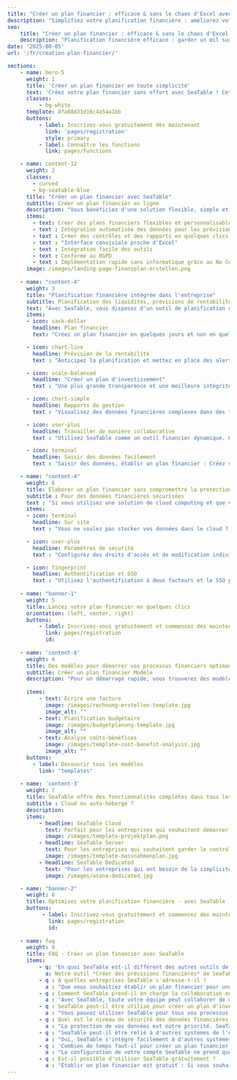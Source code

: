 ```yaml
---
title: "Créer un plan financier : efficace & sans le chaos d'Excel avec SeaTable"
description: "Simplifiez votre planification financière : améliorez votre efficacité, gardez un œil sur tous vos chiffres et dépenses et prenez des décisions éclairées grâce à des tableaux de bord clairs et à une mise en œuvre rapide. Parfait pour les entreprises, les créateurs d'entreprise & les indépendants qui souhaitent contrôler, structurer et sécuriser leur planification."
seo:
    title: "Créer un plan financier : efficace & sans le chaos d'Excel | SeaTable"
    description: "Planification financière efficace : garder un œil sur les chiffres et les dépenses, prendre des décisions éclairées et gagner en clarté grâce à des tableaux de bord clairs et concis."
date: '2025-08-05'
url: '/fr/creation-plan-financier/'

sections:
    - name: hero-5
      weight: 1
      title: 'Créer un plan financier en toute simplicité'
      text: 'Créez votre plan financier sans effort avec SeaTable ! Cette plateforme innovante combine les avantages des feuilles de calcul avec les puissantes fonctionnalités des bases de données en ligne modernes. Elle est parfaite pour les entreprises, les start-ups et les travailleurs indépendants qui souhaitent créer et optimiser leur plan financier.'
      classes:
          - bg-white
      template: 8fa08d31d16c4a54a1bb
      buttons:
          - label: Inscrivez-vous gratuitement dès maintenant
            link: 'pages/registration'
            style: primary
          - label: Connaître les fonctions
            link: pages/functions

    - name: content-12
      weight: 2
      classes: 
        - curved
        - bg-seatable-blue
      title: "Créer un plan financier avec SeaTable"
      subtitle: Créer un plan financier en ligne
      description: "Vous bénéficiez d'une solution flexible, simple et collaborative qui fait passer votre plan financier d'entreprise au niveau supérieur. Lancez-vous dès maintenant !"
      items:
        - text: Créer des plans financiers flexibles et personnalisables
        - text : Intégration automatisée des données pour les prévisions de compte de résultat et de flux de trésorerie
        - text : Créer des contrôles et des rapports en quelques clics.
        - text : "Interface conviviale proche d'Excel"
        - text : Intégration facile des outils
        - text : Conforme au RGPD
        - text : Implémentation rapide sans informatique grâce au No Code
      image: /images/landing-page-finanzplan-erstellen.png
 
    - name: "content-4"
      weight: 3
      title: "Planification financière intégrée dans l'entreprise"
      subtitle: Planification des liquidités, prévisions de rentabilité, analyse financière 
      text: "Avec SeaTable, vous disposez d'un outil de planification unique, depuis les besoins en capitaux et le plan de financement jusqu'aux analyses et rapports financiers. Rassemblez toutes les données pertinentes de manière automatisée dans une source unique de vérité. Collaborez en temps réel. Obtenez une visibilité maximale grâce à des fonctions intégrées d'automatisation et de notification."
      items:
      - icon: sack-dollar
        headline: Plan financier
        text: "Créez un plan financier en quelques jours et non en quelques semaines : Avec SeaTable, vous planifiez plus rapidement et accédez à tout moment aux chiffres les plus récents." 

      - icon: chart-line
        headline: Prévision de la rentabilité
        text : "Anticipez la planification et mettez en place des alertes automatisées pour détecter rapidement les écarts par rapport au plan."

      - icon: scale-balanced
        headline: "Créer un plan d'investissement"
        text : "Une plus grande transparence et une meilleure intégrité des données : reliez les prévisions et le budget à un plan d'investissement robuste." 

      - icon: chart-simple
        headline: Rapports de gestion
        text : "Visualisez des données financières complexes dans des tableaux de bord d'analyse clairs. Créez des rapports pertinents avec des données en temps réel." 

      - icon: user-plus
        headline: Travailler de manière collaborative
        text : "Utilisez SeaTable comme un outil financier dynamique. Gérez les processus et les tâches et collaborez en temps réel sans perte de données."

      - icon: terminal
        headline: Saisir des données facilement
        text : "Saisir des données, établir un plan financier : Créez un front-end financier facile à utiliser avec notre Universal App Builder."

    - name: "content-4"
      weight: 6
      title: Élaborer un plan financier sans compromettre la protection des données
      subtitle : Pour des données financières sécurisées
      text : "Si vous utilisez une solution de cloud computing et que vous établissez votre plan financier en ligne, vos données doivent être particulièrement bien protégées. Pour nous, la protection et la sécurité des données sont une priorité absolue. En effet, nous ne faisons aucun compromis sur la protection de vos données - et vous ne devriez pas non plus en faire lorsque vous établissez un plan financier."
      items:
      - icon: terminal
        headline: Sur site
        text : "Vous ne voulez pas stocker vos données dans le cloud ? SeaTable Server offre les mêmes fonctionnalités."

      - icon: user-plus
        headline: Paramètres de sécurité
        text : "Configurez des droits d'accès et de modification individuels et limitez l'accès aux données sensibles."

      - icon: fingerprint
        headline: Authentification et SSO
        text : "Utilisez l'authentification à deux facteurs et le SSO pour une sécurité des données encore plus grande." 
        
    - name: "banner-1"
      weight: 5
      title: Lancez votre plan financier en quelques clics
      orientation: (left, center, right)
      buttons: 
          - label: Inscrivez-vous gratuitement et commencez dès maintenant
            link: pages/registration
            id: 
    
    - name: 'content-8'
      weight: 4
      title: Des modèles pour démarrer vos processus financiers optimaux
      subtitle: Créer un plan financier Modèle
      description: "Pour un démarrage rapide, vous trouverez des modèles gratuits spécialement conçus pour un plan financier d'entreprise. Vous pouvez personnaliser et étendre chaque modèle de manière flexible afin de l'adapter à vos besoins en capitaux et à votre plan de financement. Un seul clic suffit pour importer des modèles dans votre compte SeaTable."
     
      items:
          - text: Écrire une facture
            image: /images/rechnung-erstellen-template.jpg
            image_alt: ""
          - text: Planification budgétaire
            image: /images/budgetplanung-template.jpg
            image_alt: ""
          - text: Analyse coûts-bénéfices
            image: /images/template-cost-benefit-analysis.jpg
            image_alt: ""
      buttons:
        - label: Découvrir tous les modèles
          link: "templates"
    
    - name: 'content-3'
      weight: 7
      title: SeaTable offre des fonctionnalités complètes dans tous les modèles de prix
      subtitle : Cloud ou auto-hébergé ?
      description: 
      items:
          - headline: SeaTable Cloud
            text: Parfait pour les entreprises qui souhaitent démarrer rapidement et sans infrastructure informatique étendue - flexible et évolutive.
            image: /images/template-projektplan.png
          - headline: SeaTable Server
            text: Pour les entreprises qui souhaitent garder le contrôle total de leurs données, SeaTable Server propose une option sur site.
            image: /images/template-massnahmenplan.jpg
          - headline: SeaTable Dedicated
            text: "Pour les entreprises qui ont besoin de la simplicité du cloud et de la flexibilité d'un système auto-hébergé." 
            image: /images/asana-dedicated.jpg

    - name: "banner-2"
      weight: 8
      title: Optimisez votre planification financière - avec SeaTable  
      buttons:
           - label: Inscrivez-vous gratuitement et commencez dès maintenant
             link: pages/registration
             id: 
   
    - name: faq
      weight: 9
      title: FAQ - Créer un plan financier avec SeaTable
      items:
          - q: 'En quoi SeaTable est-il différent des autres outils de planification financière ?'
            a: Notre outil *Créer des prévisions financières* de SeaTable se caractérise par une mise en œuvre facile sans effort informatique supplémentaire, une intégration transparente avec vos systèmes existants, une conformité totale au RGPD et des options de personnalisation. Vous pouvez regrouper les rapports, les analyses, vos [prévisions de rentabilité]({{< relref "posts/rentabilitaetsvorschau" >}}), vos [prévisions de trésorerie]({{< relref "posts/20250628_liquiditaetsplanung" >}}) ou vos besoins en capitaux et votre plan de financement en une seule source de vérité. La collaboration en temps réel dans SeaTable aide les équipes financières à travailler de manière plus efficace et flexible et à planifier avec plus de précision. Convient également pour un plan financier de startup.
          - q : A quelles entreprises SeaTable s'adresse-t-il ?
            a : "Que vous souhaitiez établir un plan financier pour une entreprise, un plan financier pour une petite entreprise ou un plan financier pour une startup : SeaTable est un outil adapté aux entreprises de toutes tailles et de toutes complexités. Nos modèles de tarification sont flexibles et évolutifs, de sorte que vous ne payez à tout moment que pour les fonctions dont vous avez réellement besoin. Cela fait de SeaTable l'outil idéal pour créer votre plan financier en ligne."
          - q : Comment SeaTable prend-il en charge la collaboration en temps réel ?
            a : "Avec SeaTable, toute votre équipe peut collaborer de manière transparente. Vous pouvez définir des délais, attribuer des tâches, automatiser des flux de travail et contrôler les processus de validation pour créer facilement votre plan financier en ligne. Les notifications automatiques permettent à tous les participants de garder un œil sur les délais et les modifications. C'est aussi utile pour un plan financier dans une start-up que dans une grande entreprise."
          - q : SeaTable peut-il être utilisé pour créer un plan d'investissement par exemple ?
            a : "Vous pouvez utiliser SeaTable pour tous vos processus financiers sans faire de compromis sur vos besoins. Vous pouvez créer un plan d'investissement dans SeaTable de la même manière flexible et collaborative que vous créez des plans financiers ou que vous gérez vos factures."
          - q : Quel est le niveau de sécurité des données financières et professionnelles sensibles dans SeaTable ?
            a : "La protection de vos données est notre priorité. SeaTable Cloud est exclusivement hébergé sur les serveurs d'un fournisseur suisse en Allemagne et est donc entièrement conforme au RGPD. Lorsque vous établissez un plan de financement avec SeaTable, vos données sont en sécurité."
          - q : "SeaTable peut-il être relié à d'autres systèmes de l'entreprise?"
            a : "Oui, SeaTable s'intègre facilement à d'autres systèmes de comptabilité ou de paiement, soit via l'API SeaTable, soit via des outils d'automatisation. Vous avez donc le choix à tout moment : vous pouvez créer dans SeaTable votre besoin en capital et votre plan de financement ou un plan d'investissement et les lier à d'autres outils, ou utiliser SeaTable pour d'autres cas d'utilisation et processus."
          - q : 'Combien de temps faut-il pour créer un plan financier avec SeaTable et existe-t-il un modèle de plan financier?'
            a : "La configuration de votre compte SeaTable ne prend que quelques minutes - ce qui conclut la mise en œuvre et vous permet d'être immédiatement opérationnel. Grâce à une interface intuitive et conviviale et à plusieurs modèles financiers, vous pourrez rapidement créer votre premier plan financier. Si vous utilisez déjà un modèle de plan financier pour Excel, vous pouvez facilement l'importer. Le temps que vous devez consacrer concrètement à l'élaboration d'un plan financier dépend toutefois de différents facteurs individuels, de sorte que nous ne pouvons pas faire de déclaration générale à ce sujet."
          - q : Est-il possible d'utiliser SeaTable gratuitement ?
            a : "Établir un plan financier est gratuit : Si vous souhaitez établir un plan financier, SeaTable Free offre déjà toutes les fonctionnalités dont vous avez besoin. Cependant, en fonction de la complexité ou du volume de données, nous vous recommandons de souscrire un abonnement Plus ou Enterprise. Ce dernier est nécessaire si vous souhaitez créer un plan de financement ou établir un plan financier et utiliser les fonctions d'automatisation de SeaTable. Si vous établissez votre plan financier en ligne et que votre abonnement SeaTable actuel ne vous suffit plus, vous pouvez facilement changer de modèle d'abonnement à tout moment."
---
```

